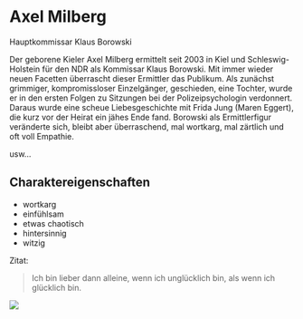 # Axel Milberg

Hauptkommissar Klaus Borowski

Der geborene Kieler Axel Milberg ermittelt seit 2003 in Kiel und Schleswig-Holstein für den NDR als Kommissar Klaus Borowski. 
Mit immer wieder neuen Facetten überrascht dieser Ermittler das Publikum. Als zunächst grimmiger, kompromissloser Einzelgänger, 
geschieden, eine Tochter, wurde er in den ersten Folgen zu Sitzungen bei der Polizeipsychologin verdonnert. 
Daraus wurde eine scheue Liebesgeschichte mit Frida Jung (Maren Eggert), die kurz vor der Heirat ein jähes Ende fand. 
Borowski als Ermittlerfigur veränderte sich, bleibt aber überraschend, mal wortkarg, mal zärtlich und oft voll Empathie.

usw...

## Charaktereigenschaften

* wortkarg
* einfühlsam
* etwas chaotisch
* hintersinnig
* witzig

Zitat:
> Ich bin lieber dann alleine, wenn ich unglücklich bin, als wenn ich glücklich bin.

<img src="https://de.wikipedia.org/wiki/Axel_Milberg">